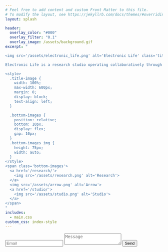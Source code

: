 ```yaml
---
# Feel free to add content and custom Front Matter to this file.
# To modify the layout, see https://jekyllrb.com/docs/themes/#overriding-theme-defaults
layout: splash

header:
  overlay_color: "#000"
  overlay_filter: "0.1"
  overlay_image: /assets/background.gif
excerpt: "

<img src='/assets/electronic_life.png' alt='Electronic Life' class='title-image'>

Electronic Life is a research studio operating collaboratively through **rigorous creativity** to advance AI applications.

<style>
  .title-image {
    width: 100%;
    max-width: 600px;
    margin: 0;
    display: block;
    text-align: left;
  }

  .bottom-images {
    position: relative;
    bottom: 10px;
    display: flex;
    gap: 10px;
  }
  .bottom-images img {
    height: 75px;
    width: auto;
  }
</style>
<span class='bottom-images'>
  <a href='/research/'>
    <img src='/assets/research.png' alt='Research'>
  </a>
  <img src='/assets/arrow.png' alt='Arrow'>
  <a href='/studio/'>
    <img src='/assets/studio.png' alt='Studio'>
  </a>
</span>
"
includes:
  - main.css
custom_css: index-style
---
```


<form action="https://formspree.io/f/xwpepgqv" method="POST">
        <input type="email" name="email" placeholder="Email" required>
        <textarea name="message" placeholder="Message" required></textarea>
        <button type="submit">Send</button>
</form>

